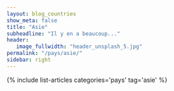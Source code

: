 ```yaml
---
layout: blog_countries
show_meta: false
title: "Asie"
subheadline: "Il y en a beaucoup..."
header:
   image_fullwidth: "header_unsplash_5.jpg"
permalink: "/pays/asie/"
sidebar: right
---
```


{% include list-articles categories='pays' tag='asie' %}
